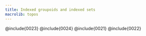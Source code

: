 ```yaml
---
title: Indexed groupoids and indexed sets
macrolib: topos
---
```


@include{0023}
@include{0024}
@include{0021}
@include{0022}
